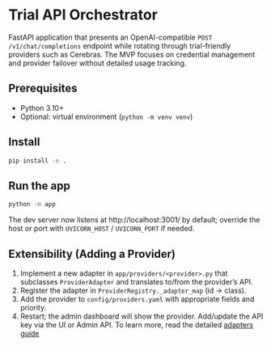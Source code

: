# Trial API Orchestrator

FastAPI application that presents an OpenAI-compatible `POST /v1/chat/completions` endpoint while rotating through trial-friendly providers such as Cerebras. The MVP focuses on credential management and provider failover without detailed usage tracking.

## Prerequisites

- Python 3.10+
- Optional: virtual environment (`python -m venv venv`)

## Install

```bash
pip install -e .
```

## Run the app

```bash
python -m app
```

The dev server now listens at http://localhost:3001/ by default; override the host or port with `UVICORN_HOST` / `UVICORN_PORT` if needed.

## Extensibility (Adding a Provider)

1) Implement a new adapter in `app/providers/<provider>.py` that subclasses `ProviderAdapter` and translates to/from the provider’s API.
2) Register the adapter in `ProviderRegistry._adapter_map` (id → class).
3) Add the provider to `config/providers.yaml` with appropriate fields and priority.
4) Restart; the admin dashboard will show the provider. Add/update the API key via the UI or Admin API.
To learn more, read the detailed [adapters guide](./ai_docs/adapter_docs.md)
